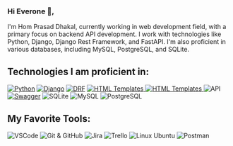 ### Hi Everone 👋,

I'm Hom Prasad Dhakal, currently working in web development field, with a primary focus on backend API development. I work with technologies like Python, Django, Django Rest Framework, and FastAPI. I'm also proficient in various databases, including MySQL, PostgreSQL, and SQLite.
## Technologies I am proficient in:


[![Python](https://img.shields.io/badge/Python-3776AB?logo=python&logoColor=white&style=flat)](https://www.python.org/)
[![Django](https://img.shields.io/badge/Django-092E20?logo=django&logoColor=white&style=flat)](https://www.djangoproject.com/)
[![DRF](https://img.shields.io/badge/Django_REST_Framework-FF1709?logo=django&logoColor=white&style=flat)](https://www.django-rest-framework.org/)
<a href="#">
  <img src="https://img.shields.io/badge/HTML-CSS-ff69b4" alt="HTML Templates">
</a>
<a href="#">
  <img src="https://img.shields.io/badge/Jinja 2-DTL-ff69b4" alt="HTML Templates">
</a>
![API](https://img.shields.io/badge/API-Yes-brightgreen)
[![Swagger](https://img.shields.io/badge/Swagger-85EA2D?logo=swagger&logoColor=black&style=flat)](https://swagger.io/)
![SQLite](https://img.shields.io/badge/Database-SQLite-blue)
![MySQL](https://img.shields.io/badge/Database-MySQL-blue)
![PostgreSQL](https://img.shields.io/badge/Database-PostgreSQL-blue)





## My Favorite Tools:
![VSCode](https://img.shields.io/badge/Editor-VSCode-blue)
![Git & GitHub](https://img.shields.io/badge/Version%20Control-Git%20%26%20GitHub-lightgrey)
![Jira](https://img.shields.io/badge/Issue%20Tracking-Jira-blue)
![Trello](https://img.shields.io/badge/Project%20Management-Trello-green)
![Linux Ubuntu](https://img.shields.io/badge/Platform-Linux%20Ubuntu-orange)
![Postman](https://img.shields.io/badge/API%20Development-Postman-orange)












